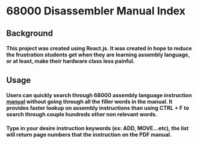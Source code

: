 #   68000 Disassembler Manual Index
##  Background
#### This project was created using React.js. It was created in hope to reduce the frustration  students get when they are learning assembly language, or at least, make their hardware class less painful. 

##  Usage
#### Users can quickly search through 68000 assembly language instruction [manual](https://www.nxp.com/files-static/archives/doc/ref_manual/M68000PRM.pdf) without going through all the filler words in the manual. It provides faster lookup on assembly instructions than using CTRL + F to search through couple hundreds other non relevant words.
#### Type in your desire instruction keywords (ex: ADD, MOVE...etc), the list will return page numbers that the instruction on the PDF manual.
